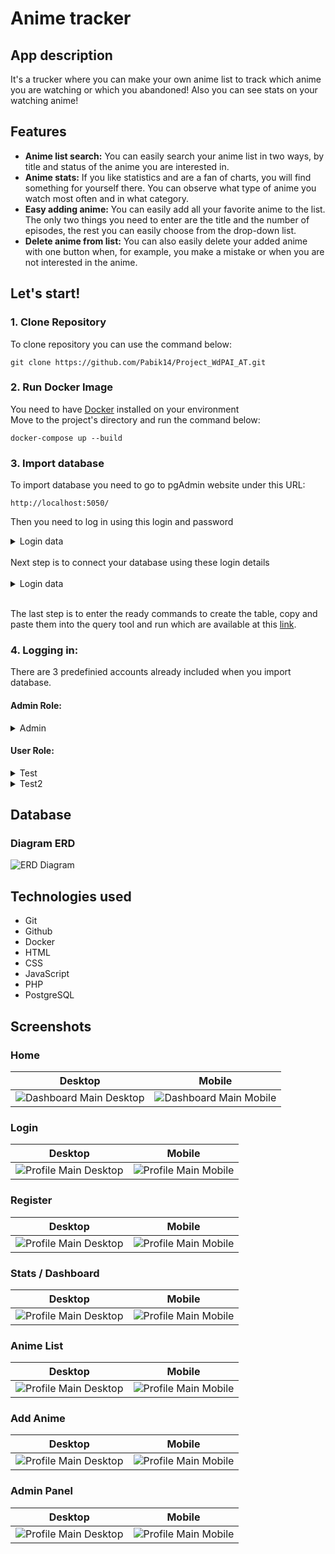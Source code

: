 # Anime tracker



## App description
It's a trucker where you can make your own anime list to track which anime you are watching or which you abandoned! Also you can see stats on your watching anime!
## Features

- **Anime list search:** You can easily search your anime list in two ways, by title and status of the anime you are interested in.
- **Anime stats:** If you like statistics and are a fan of charts, you will find something for yourself there. You can observe what type of anime you watch most often and in what category.
- **Easy adding anime:** You can easily add all your favorite anime to the list. The only two things you need to enter are the title and the number of episodes, the rest you can easily choose from the drop-down list.
- **Delete anime from list:** You can also easily delete your added anime with one button when, for example, you make a mistake or when you are not interested in the anime.
## Let's start!

### 1. Clone Repository
To clone repository you can use the command below:
```shell
git clone https://github.com/Pabik14/Project_WdPAI_AT.git
```

### 2. Run Docker Image
You need to have [Docker](https://www.docker.com/) installed on your environment  
Move to the project's directory and run the command below:

```shell
docker-compose up --build
```
### 3. Import database

To import database you need to go to pgAdmin website under this URL:
```shell
http://localhost:5050/
```
Then you need to log in using this login and password
<details>
  <summary>Login data</summary>

```shell
admin@example.com
admin
```
</details>

<br>
Next step is to connect your database using these login details
<br>
<br>
<details>
  <summary>Login data</summary>

```shell
docker
docker
```
</details>
<br>

The last step is to enter the ready commands to create the table, copy and paste them into the query tool and run which are available at this [link](https://github.com/Pabik14/Project_WdPAI_AT/blob/master/public/backup/backup.sql).

### 4. Logging in:

There are 3 predefinied accounts already included when you import database.

#### Admin Role:
<details>
  <summary>Admin</summary>

```shell
Login: admin@admin.pl
Password: 123
```

</details>

#### User Role:
<details>
  <summary>Test</summary>

```shell
Login: test@test.pl
Password: 123
```

</details>

<details>
  <summary>Test2</summary>

```shell
Login: test2@test.pl
Password: he123avy
```

</details>

## Database

### Diagram ERD 
![ERD Diagram](https://i.imgur.com/vgNfAQj.png)




## Technologies used
- Git
- Github
- Docker
- HTML
- CSS
- JavaScript
- PHP
- PostgreSQL


## Screenshots

### Home
| Desktop       | Mobile     |
|:-------------:|:------------:|
|![Dashboard Main Desktop](https://i.imgur.com/MK7sqA0.png) | ![Dashboard Main Mobile](https://i.imgur.com/PXFUHMz.png)

### Login
| Desktop       | Mobile     |
|:-------------:|:------------:|
|![Profile Main Desktop](https://i.imgur.com/v1Hyfx2.png) | ![Profile Main Mobile](https://i.imgur.com/tfmYyuR.png)

### Register
| Desktop       | Mobile     |
|:-------------:|:------------:|
|![Profile Main Desktop](https://i.imgur.com/gj0cMG9.png) | ![Profile Main Mobile](https://i.imgur.com/1nyCNCl.png)

### Stats / Dashboard
| Desktop       | Mobile     |
|:-------------:|:------------:|
|![Profile Main Desktop](https://i.imgur.com/t3lQEOs.png) | ![Profile Main Mobile](https://i.imgur.com/R7pxUh5.png)

### Anime List
| Desktop       | Mobile     |
|:-------------:|:------------:|
|![Profile Main Desktop](https://i.imgur.com/QQu83er.png) | ![Profile Main Mobile](https://i.imgur.com/PdApLiK.png)

### Add Anime
| Desktop       | Mobile     |
|:-------------:|:------------:|
|![Profile Main Desktop](https://i.imgur.com/Hjn8it8.png) | ![Profile Main Mobile](https://i.imgur.com/nxVLlqe.png)

### Admin Panel
| Desktop       | Mobile     |
|:-------------:|:------------:|
|![Profile Main Desktop](https://i.imgur.com/MQUt3PT.png) | ![Profile Main Mobile](https://i.imgur.com/B7vGs8Q.png)

